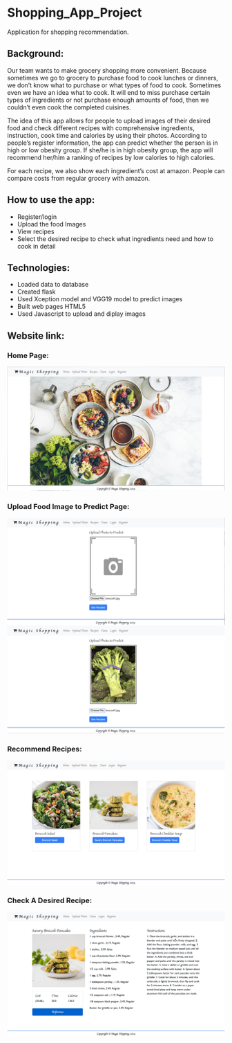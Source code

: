 # Shopping_App_Project
Application for shopping recommendation.

## Background:
Our team wants to make grocery shopping more convenient. Because sometimes we go to grocery to purchase food to cook lunches or dinners, we don’t know what to purchase or what types of food to cook. Sometimes even we have an idea what to cook. It will end to miss purchase certain types of ingredients or not purchase enough amounts of food, then we couldn’t even cook the completed cuisines. 

The idea of this app allows for people to upload images of their desired food and check different recipes with comprehensive ingredients, instruction, cook time and calories by using their photos. According to people’s register information, the app can predict whether the person is in high or low obesity group. If she/he is in high obesity group, the app will recommend her/him a ranking of recipes by low calories to high calories. 

For each recipe, we also show each ingredient’s cost at amazon. People can compare costs from regular grocery with amazon.  



## How to use the app:
* Register/login
* Upload the food Images 
* View recipes
* Select the desired recipe to check what ingredients need and how to cook in detail

## Technologies:
*  Loaded data to database
*  Created flask 
*  Used Xception model and VGG19 model to predict   images
*  Built web pages HTML5
*  Used Javascript to upload and diplay images

## Website link:


### Home Page:
![home](README_images/home.png)

### Upload Food Image to Predict Page: 
![upload](README_images/upload.png)
![broccoli](README_images/broccoli.png)

### Recommend Recipes:
![recipes](README_images/recipes.png)

### Check A Desired Recipe:
![one_recipe](README_images/recipe.png)



